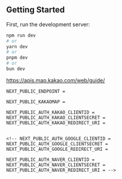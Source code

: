 ## Getting Started

First, run the development server:

```bash
npm run dev
# or
yarn dev
# or
pnpm dev
# or
bun dev
```

https://apis.map.kakao.com/web/guide/

```plaintext
NEXT_PUBLIC_ENDPOINT =

NEXT_PUBLIC_KAKAOMAP =

NEXT_PUBLIC_AUTH_KAKAO_CLIENTID =
NEXT_PUBLIC_AUTH_KAKAO_CLIENTSECRET =
NEXT_PUBLIC_AUTH_KAKAO_REDIRECT_URI =


<!-- NEXT_PUBLIC_AUTH_GOOGLE_CLIENTID =
NEXT_PUBLIC_AUTH_GOOGLE_CLIENTSECRET =
NEXT_PUBLIC_AUTH_GOOGLE_REDIRECT_URI =

NEXT_PUBLIC_AUTH_NAVER_CLIENTID =
NEXT_PUBLIC_AUTH_NAVER_CLIENTSECRET =
NEXT_PUBLIC_AUTH_NAVER_REDIRECT_URI = -->


```
